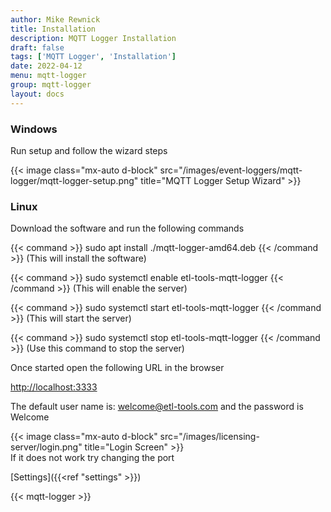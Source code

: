 ```yaml
---
author: Mike Rewnick
title: Installation
description: MQTT Logger Installation
draft: false
tags: ['MQTT Logger', 'Installation']
date: 2022-04-12
menu: mqtt-logger
group: mqtt-logger
layout: docs
---
```


### Windows

Run setup and follow the wizard steps

{{< image class="mx-auto d-block"  src="/images/event-loggers/mqtt-logger/mqtt-logger-setup.png" title="MQTT Logger Setup Wizard" >}}

### Linux

Download the software and run the following commands

{{< command >}}
sudo apt install ./mqtt-logger-amd64.deb
{{< /command >}}
(This will install the software)

{{< command >}}
sudo systemctl enable etl-tools-mqtt-logger
{{< /command >}}
(This will enable the server)

{{< command >}}
sudo systemctl start etl-tools-mqtt-logger
{{< /command >}}
(This will start the server)

{{< command >}}
sudo systemctl stop etl-tools-mqtt-logger
{{< /command >}}
(Use this command to stop the server)

Once started open the following URL in the browser

[http://localhost:3333](http://localhost:3333)

The default user name is: welcome@etl-tools.com and the password is Welcome

{{< image class="mx-auto d-block"  src="/images/licensing-server/login.png"  title="Login Screen" >}}
\
If it does not work try changing the port

[Settings]({{<ref "settings" >}})

{{< mqtt-logger >}}
